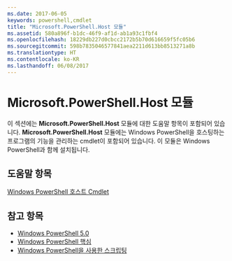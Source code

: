 ```yaml
---
ms.date: 2017-06-05
keywords: powershell,cmdlet
title: "Microsoft.PowerShell.Host 모듈"
ms.assetid: 580a896f-b1dc-46f9-af1d-ab1a93c1fbf4
ms.openlocfilehash: 18229db227d0cbcc2172b5b70d616659f5fc05b6
ms.sourcegitcommit: 598b7835046577841aea2211d613bb8513271a8b
ms.translationtype: HT
ms.contentlocale: ko-KR
ms.lasthandoff: 06/08/2017
---
```

# <a name="microsoftpowershellhost-module"></a>Microsoft.PowerShell.Host 모듈
이 섹션에는 **Microsoft.PowerShell.Host** 모듈에 대한 도움말 항목이 포함되어 있습니다. **Microsoft.PowerShell.Host** 모듈에는 Windows PowerShell을 호스팅하는 프로그램의 기능을 관리하는 cmdlet이 포함되어 있습니다. 이 모듈은 Windows PowerShell과 함께 설치됩니다.

## <a name="help-topics"></a>도움말 항목
[Windows PowerShell 호스트 Cmdlet](http://go.microsoft.com/fwlink/?LinkID=245859)

## <a name="see-also"></a>참고 항목
- [Windows PowerShell 5.0](Windows-PowerShell-5.0.md)
- [Windows PowerShell 핵심](https://technet.microsoft.com/en-us/library/4b75f1e4-f327-48f3-92ab-bf5435094d41)
- [Windows PowerShell을 사용한 스크립팅](../../getting-started/fundamental/Scripting-with-Windows-PowerShell.md)

